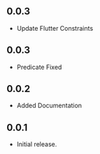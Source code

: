 ## 0.0.3

- Update Flutter Constraints

## 0.0.3

- Predicate Fixed

## 0.0.2

- Added Documentation

## 0.0.1

- Initial release.
